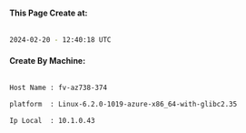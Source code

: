 
   
#### This Page Create at:

```bash

2024-02-20 - 12:40:18 UTC

```

#### Create By Machine:

```bash

Host Name : fv-az738-374

platform  : Linux-6.2.0-1019-azure-x86_64-with-glibc2.35

Ip Local  : 10.1.0.43

```

